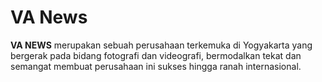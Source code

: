 # VA News
__VA NEWS__ merupakan sebuah perusahaan terkemuka di Yogyakarta yang bergerak pada bidang fotografi dan videografi, bermodalkan tekat dan semangat membuat perusahaan ini sukses hingga ranah internasional. 
